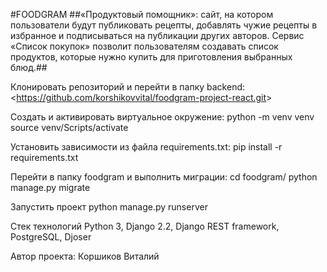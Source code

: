 #FOODGRAM
##«Продуктовый помощник»: сайт, на котором пользователи будут публиковать рецепты, добавлять чужие рецепты в избранное и подписываться на публикации других авторов. Сервис «Список покупок» позволит пользователям создавать список продуктов, которые нужно купить для приготовления выбранных блюд.##


Клонировать репозиторий и перейти в папку backend:
<<https://github.com/korshikovvital/foodgram-project-react.git>>

Создать и активировать виртуальное окружение:
python -m venv venv
source venv/Scripts/activate

Установить зависимости из файла requirements.txt:
pip install -r requirements.txt

Перейти в папку foodgram и выполнить миграции:
cd foodgram/
python manage.py migrate

Запустить проект
python manage.py runserver


Стек технологий
Python 3, Django 2.2, Django REST framework, PostgreSQL, Djoser


Автор проекта:
Коршиков Виталий 
